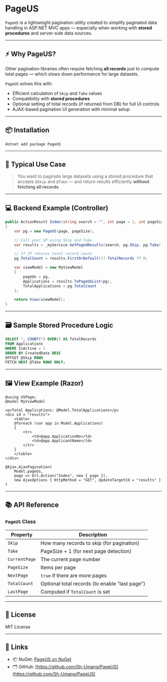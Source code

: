 # PageUS

`PageUS` is a lightweight pagination utility created to simplify paginated data handling in ASP.NET MVC apps — especially when working with **stored procedures** and server-side data sources.

---

## ⚡ Why PageUS?

Other pagination libraries often require fetching **all records** just to compute total pages — which slows down performance for large datasets.

`PageUS` solves this with:

- Efficient calculation of `Skip` and `Take` values
- Compatibility with **stored procedures**
- Optional setting of total records (if returned from DB) for full UI controls
- AJAX-based pagination UI generation with minimal setup

---

## 📦 Installation

```bash
dotnet add package PageUS
```

---

## 🧠 Typical Use Case

> You want to paginate large datasets using a stored procedure that accepts `@Skip` and `@Take` — and return results efficiently **without fetching all records**.

---

## 💻 Backend Example (Controller)

```csharp
public ActionResult Index(string search = "", int page = 1, int pageSize = 10)
{
    var pg = new PageUS(page, pageSize);

    // Call your SP using Skip and Take
    var results = _myService.GetPagedResults(search, pg.Skip, pg.Take);

    // If SP returns total record count
    pg.TotalCount = results.FirstOrDefault()?.TotalRecords ?? 0;

    var viewModel = new MyViewModel
    {
        pageUs = pg,
        Applications = results.ToPageUSList(pg),
        TotalApplications = pg.TotalCount
    };

    return View(viewModel);
}
```

---

## 🗃️ Sample Stored Procedure Logic

```sql
SELECT *, COUNT(*) OVER() AS TotalRecords
FROM Applications
WHERE IsActive = 1
ORDER BY CreatedDate DESC
OFFSET @Skip ROWS
FETCH NEXT @Take ROWS ONLY;
```

---

## 🖼 View Example (Razor)

```cshtml
@using USPage;
@model MyViewModel

<p>Total Applications: @Model.TotalApplications</p>
<div id = "results">
    <table>
    @foreach (var app in Model.Applications)
    {
        <tr>
            <td>@app.ApplicationNo</td>
            <td>@app.ApplicantName</td>
        </tr>
    }
    </table>
</div>

@Ajax.AjaxPagination(
    Model.pageUs,
    page => Url.Action("Index", new { page }),
    new AjaxOptions { HttpMethod = "GET", UpdateTargetId = "results" }
)
```

---

## 📚 API Reference

### `PageUS` Class

| Property      | Description                                    |
| ------------- | ---------------------------------------------- |
| `Skip`        | How many records to skip (for pagination)      |
| `Take`        | PageSize + 1 (for next page detection)         |
| `CurrentPage` | The current page number                        |
| `PageSize`    | Items per page                                 |
| `NextPage`    | `true` if there are more pages                 |
| `TotalCount`  | Optional total records (to enable "last page") |
| `LastPage`    | Computed if `TotalCount` is set                |

---

## 📄 License

MIT License

---

## 🔗 Links

- 📦 NuGet: [PageUS on NuGet](https://www.nuget.org/packages/PageUS)
- 🗂 GitHub: [https://github.com/Sh-Umang/PageUS](https://github.com/Sh-Umang/PageUS)
